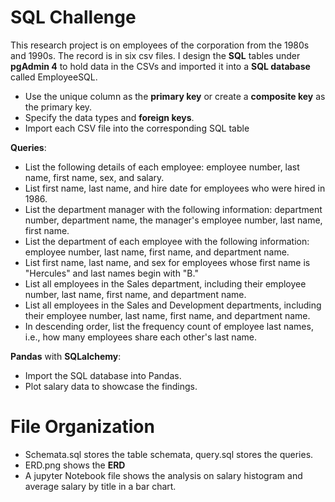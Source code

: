 # SQL Challenge

This research project is on employees of the corporation from the 1980s and 1990s. The record is in six csv files. I design the **SQL** tables under **pgAdmin 4** to hold data in the CSVs and imported it into a **SQL database** called EmployeeSQL. 
  - Use the unique column as the **primary key** or create a **composite key** as the primary key.
  - Specify the data types and **foreign keys**.
  - Import each CSV file into the corresponding SQL table

**Queries**:
  - List the following details of each employee: employee number, last name, first name, sex, and salary.
  - List first name, last name, and hire date for employees who were hired in 1986.
  - List the department manager with the following information: department number, department name, the manager's employee number, last name, first name.
  - List the department of each employee with the following information: employee number, last name, first name, and department name.
  - List first name, last name, and sex for employees whose first name is "Hercules" and last names begin with "B."
  - List all employees in the Sales department, including their employee number, last name, first name, and department name.
  - List all employees in the Sales and Development departments, including their employee number, last name, first name, and department name.
  - In descending order, list the frequency count of employee last names, i.e., how many employees share each other's last name.

**Pandas** with **SQLalchemy**:
  - Import the SQL database into Pandas.
  - Plot salary data to showcase the findings.


# File Organization
- Schemata.sql stores the table schemata, query.sql stores the queries.
- ERD.png shows the **ERD**
- A jupyter Notebook file shows the analysis on salary histogram and average salary by title in a bar chart.
